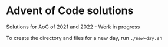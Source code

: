 # Advent of Code solutions

Solutions for AoC of 2021 and 2022 - Work in progress

To create the directory and files for a new day, run `./new-day.sh`

